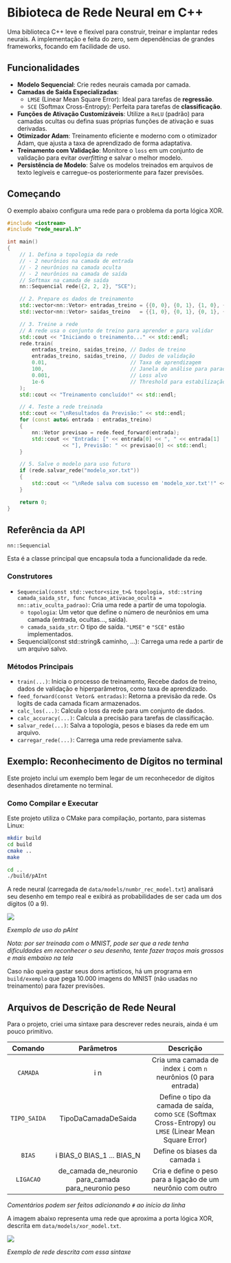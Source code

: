 # Bibioteca de Rede Neural em C++
Uma biblioteca C++ leve e flexível para construir, treinar e implantar redes neurais. A implementação e feita do zero, sem dependências de grandes frameworks, focando em facilidade de uso.

## Funcionalidades
- **Modelo Sequencial**: Crie redes neurais camada por camada.
- **Camadas de Saída Especializadas**:
    - `LMSE` (Linear Mean Square Error): Ideal para tarefas de **regressão**.
    - `SCE` (Softmax Cross-Entropy): Perfeita para tarefas de **classificação**.
- **Funções de Ativação Customizáveis**: Utilize a `ReLU` (padrão) para camadas ocultas ou defina suas próprias funções de ativação e suas derivadas.
- **Otimizador Adam**: Treinamento eficiente e moderno com o otimizador Adam, que ajusta a taxa de aprendizado de forma adaptativa.
- **Treinamento com Validação**: Monitore o `loss` em um conjunto de validação para evitar *overfitting* e salvar o melhor modelo.
- **Persistência de Modelo**: Salve os modelos treinados em arquivos de texto legíveis e carregue-os posteriormente para fazer previsões.

## Começando
O exemplo abaixo configura uma rede para o problema da porta lógica XOR.

``` C++
#include <iostream>
#include "rede_neural.h"

int main()
{
    // 1. Defina a topologia da rede
    // - 2 neurônios na camada de entrada
    // - 2 neurônios na camada oculta
    // - 2 neurônios na camada de saída
    // Softmax na camada de saída
    nn::Sequencial rede({2, 2, 2}, "SCE");

    // 2. Prepare os dados de treinamento
    std::vector<nn::Vetor> entradas_treino = {{0, 0}, {0, 1}, {1, 0}, {1, 1}};
    std::vector<nn::Vetor> saidas_treino   = {{1, 0}, {0, 1}, {0, 1}, {1, 0}};

    // 3. Treine a rede
    // A rede usa o conjunto de treino para aprender e para validar
    std::cout << "Iniciando o treinamento..." << std::endl;
    rede.train(
        entradas_treino, saidas_treino, // Dados de treino
        entradas_treino, saidas_treino, // Dados de validação
        0.01,                           // Taxa de aprendizagem
        100,                            // Janela de análise para parada
        0.001,                          // Loss alvo
        1e-6                            // Threshold para estabilização
    );
    std::cout << "Treinamento concluído!" << std::endl;

    // 4. Teste a rede treinada
    std::cout << "\nResultados da Previsão:" << std::endl;
    for (const auto& entrada : entradas_treino) 
    {
        nn::Vetor previsao = rede.feed_forward(entrada);
        std::cout << "Entrada: [" << entrada[0] << ", " << entrada[1]
                  << "], Previsão: " << previsao[0] << std::endl;
    }

    // 5. Salve o modelo para uso futuro
    if (rede.salvar_rede("modelo_xor.txt"))
    {
        std::cout << "\nRede salva com sucesso em 'modelo_xor.txt'!" << std::endl;
    }

    return 0;
}
```

## Referência da API
`nn::Sequencial`

Esta é a classe principal que encapsula toda a funcionalidade da rede.

### Construtores
- `Sequencial(const std::vector<size_t>& topologia, std::string camada_saida_str, func funcao_ativacao_oculta = nn::ativ_oculta_padrao)`: Cria uma rede a partir de uma topologia.
    - `topologia`: Um vetor que define o número de neurônios em uma camada (entrada, ocultas..., saída).
    - `camada_saida_str`: O tipo de saída. `"LMSE"` e `"SCE"` estão implementados.
- Sequencial(const std::string& caminho, ...): Carrega uma rede a partir de um arquivo salvo.

### Métodos Principais
- `train(...)`: Inicia o processo de treinamento, Recebe dados de treino, dados de validação e hiperparâmetros, como taxa de aprendizado.
- `feed_forward(const Vetor& entradas)`: Retorna a previsão da rede. Os logits de cada camada ficam armazenados.
- `calc_los(...)`: Calcula o loss da rede para um conjunto de dados.
- `calc_accuracy(...)`: Calcula a precisão para tarefas de classificação.
- `salvar_rede(...)`: Salva a topologia, pesos e biases da rede em um arquivo.
- `carregar_rede(...)`: Carrega uma rede previamente salva.

## Exemplo: Reconhecimento de Dígitos no terminal
Este projeto inclui um exemplo bem legar de um reconhecedor de dígitos desenhados diretamente no terminal.

### Como Compilar e Executar
Este projeto utiliza o CMake para compilação, portanto, para sistemas Linux:
```bash
mkdir build
cd build
cmake ..
make

cd ..
./build/pAInt

``` 
A rede neural (carregada de `data/models/numbr_rec_model.txt`) analisará seu desenho em tempo real e exibirá as probabilidades de ser cada um dos dígitos (0 a 9).

<img src="images/exemplo_pAInt.png"/>

*Exemplo de uso do pAInt*

*Nota: por ser treinada com o MNIST, pode ser que a rede tenha dificuldades em reconhecer o seu desenho, tente fazer traços mais grossos e mais embaixo na tela*

Caso não queira gastar seus dons artisticos, há um programa em `build/exemplo` que pega 10.000 imagens do MNIST (não usadas no treinamento) para fazer previsões.

## Arquivos de Descrição de Rede Neural
Para o projeto, criei uma sintaxe para descrever redes neurais, ainda é um pouco primitivo.

| Comando  | Parâmetros | Descrição |
| :------: | :--------: | :-------: |
| `CAMADA` | i n        | Cria uma camada de index `i` com `n` neurônios (0 para entrada)|
| `TIPO_SAIDA` | TipoDaCamadaDeSaida | Define o tipo da camada de saída, como `SCE` (Softmax Cross-Entropy) ou `LMSE` (Linear Mean Square Error) |
| `BIAS`   | i BIAS_0 BIAS_1 ... BIAS_N | Define os biases da camada `i` |
| `LIGACAO` | de_camada de_neuronio para_camada para_neuronio peso | Cria e define o peso para a ligação de um neurônio com outro |

*Comentários podem ser feitos adicionando `#` ao início da linha*

A imagem abaixo representa uma rede que aproxima a porta lógica XOR, descrita em `data/models/xor_model.txt`.

<img src="images/exemplo.png"/>

*Exemplo de rede descrita com essa sintaxe*